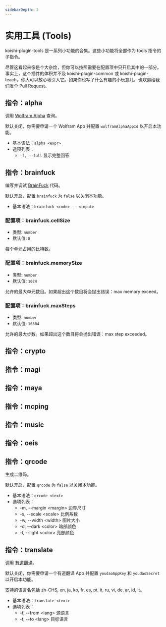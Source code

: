 ```yaml
---
sidebarDepth: 2
---
```


# 实用工具 (Tools)

koishi-plugin-tools 是一系列小功能的合集。这些小功能将全部作为 tools 指令的子指令。

尽管这看起来像是个大杂烩，但你可以按照需要在配置项中只开启其中的一部分。事实上，这个插件的体积并不及 koishi-plugin-common 或 koishi-plugin-teach，你大可以放心地引入它。如果你也写了什么有趣的小玩意儿，也欢迎给我们发个 Pull Request。

## 指令：alpha

调用 [Wolfram Alpha](https://www.wolframalpha.com/) 查询。

默认关闭，你需要申请一个 Wolfram App 并配置 `wolframAlphaAppId` 以开启本功能。

- 基本语法：`alpha <expr>`
- 选项列表：
  - `-f, --full` 显示完整回答

## 指令：brainfuck

编写并调试 [BrainFuck](http://www.muppetlabs.com/~breadbox/bf) 代码。

默认开启，配置 `brainfuck` 为 `false` 以关闭本功能。

- 基本语法：`brainfuck <code> -- <input>`

### 配置项：brainfuck.cellSize

- 类型: `number`
- 默认值: `8`

每个单元占用的比特数。

### 配置项：brainfuck.memorySize

- 类型: `number`
- 默认值: `1024`

允许的最大单元数目。如果超出这个数目将会抛出错误：max memory exceed。

### 配置项：brainfuck.maxSteps

- 类型: `number`
- 默认值: `16384`

允许的最大步数。如果超出这个数目将会抛出错误：max step exceeded。

## 指令：crypto

## 指令：magi

## 指令：maya

## 指令：mcping

## 指令：music

## 指令：oeis

## 指令：qrcode

生成二维码。

默认开启，配置 `qrcode` 为 `false` 以关闭本功能。

- 基本语法：`qrcode <text>`
- 选项列表：
  - -m, --margin \<margin>  边界尺寸
  - -s, --scale \<scale>  比例系数
  - -w, --width \<width>  图片大小
  - -d, --dark \<color>  暗部颜色
  - -l, --light \<color>  亮部颜色

## 指令：translate

调用 [有道翻译](http://fanyi.youdao.com/)。

默认关闭，你需要申请一个有道翻译 App 并配置 `youdaoAppKey` 和 `youdaoSecret` 以开启本功能。

支持的语言名包括 zh-CHS, en, ja, ko, fr, es, pt, it, ru, vi, de, ar, id, it。

- 基本语法：`translate <text>`
- 选项列表：
  - -f, --from \<lang>  源语言
  - -t, --to \<lang>  目标语言
